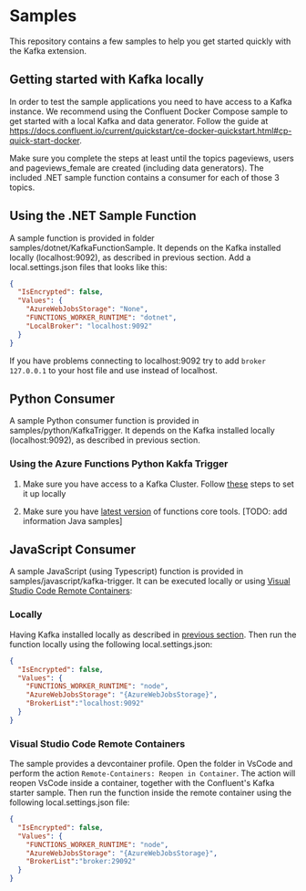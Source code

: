 # Samples

This repository contains a few samples to help you get started quickly with the Kafka extension.

## Getting started with Kafka locally

In order to test the sample applications you need to have access to a Kafka instance. We recommend using the Confluent Docker Compose sample to get started with a local Kafka and data generator.
Follow the guide at https://docs.confluent.io/current/quickstart/ce-docker-quickstart.html#cp-quick-start-docker.

Make sure you complete the steps at least until the topics pageviews, users and pageviews_female are created (including data generators). The included .NET sample function contains a consumer for each of those 3 topics.

## Using the .NET Sample Function

A sample function is provided in folder samples/dotnet/KafkaFunctionSample. It depends on the Kafka installed locally (localhost:9092), as described in previous section. Add a local.settings.json files that looks like this:

```json
{
  "IsEncrypted": false,
  "Values": {
    "AzureWebJobsStorage": "None",
    "FUNCTIONS_WORKER_RUNTIME": "dotnet",
    "LocalBroker": "localhost:9092"
  }
}
```

If you have problems connecting to localhost:9092 try to add `broker    127.0.0.1` to your host file and use instead of localhost.

## Python Consumer

A sample Python consumer function is provided in samples/python/KafkaTrigger. It depends on the Kafka installed locally (localhost:9092), as described in previous section.

### Using the Azure Functions Python Kakfa Trigger

1. Make sure you have access to a Kafka Cluster. Follow [these](https://medium.com/@tsuyoshiushio/local-kafka-cluster-on-kubernetes-on-your-pc-in-5-minutes-651a2ff4dcde) steps to set it up locally

2. Make sure you have [latest version](https://docs.microsoft.com/en-us/azure/azure-functions/functions-run-local) of functions core tools.
[TODO: add information Java samples]

## JavaScript Consumer

A sample JavaScript (using Typescript) function is provided in samples/javascript/kafka-trigger. It can be executed locally or using [Visual Studio Code Remote Containers](https://code.visualstudio.com/docs/remote/remote-overview):

### Locally

Having Kafka installed locally as described in [previous section](#Getting-started-with-Kafka-locally). Then run the function locally using the following local.settings.json:

```json
{
  "IsEncrypted": false,
  "Values": {
    "FUNCTIONS_WORKER_RUNTIME": "node",
    "AzureWebJobsStorage": "{AzureWebJobsStorage}",
    "BrokerList":"localhost:9092"
  }
}
```

### Visual Studio Code Remote Containers

The sample provides a devcontainer profile. Open the folder in VsCode and perform the action `Remote-Containers: Reopen in Container`. The action will reopen VsCode inside a container,  together with the Confluent's Kafka starter sample. Then run the function inside the remote container using the following local.settings.json file:

```json
{
  "IsEncrypted": false,
  "Values": {
    "FUNCTIONS_WORKER_RUNTIME": "node",
    "AzureWebJobsStorage": "{AzureWebJobsStorage}",
    "BrokerList":"broker:29092"
  }
}
```
